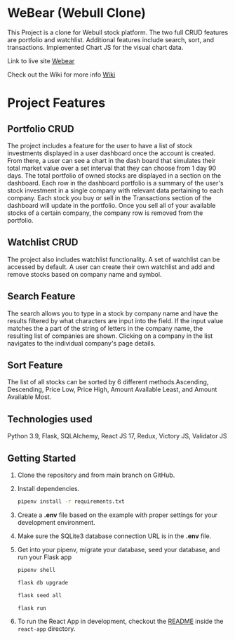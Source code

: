 # WeBear (Webull Clone)

This Project is a clone for Webull stock platform. The two full CRUD features are portfolio and watchlist. Additional features include search, sort, and transactions. 
Implemented Chart JS for the visual chart data.

Link to live site [Webear](https://webull.onrender.com)

Check out the Wiki for more info [Wiki](https://github.com/Simpsonc86/Webull-Clone/wiki)

# Project Features
## Portfolio CRUD

The project includes a feature for the user to have a list of stock investments displayed in a user dashboard once the account is created. From there, a user can see a chart in the dash board that simulates their total market value over a set interval that they can choose from 1 day 90 days. The total portfolio of owned stocks are displayed in a section on the dashboard. Each row in the dashboard portfolio is a summary of the user's stock investment in a single company with relevant data pertaining to each company. Each stock you buy or sell in the Transactions section of the dashboard will update in the portfolio. Once you sell all of your available stocks of a certain company, the company row is removed from the portfolio.

## Watchlist CRUD

The project also includes watchlist functionality. A set of watchlist can be accessed by default. A user can create their own watchlist and add and remove stocks based on company name and symbol. 

## Search Feature
The search allows you to type in a stock by company name and have the results filtered by what characters are input into the field. If the input value matches the a part of the string of letters in the company name, the resulting list of companies are shown. Clicking on a company in the list navigates to the individual company's page details.

## Sort Feature
The list of all stocks can be sorted by 6 different methods.Ascending, Descending, Price Low, Price High, Amount Available Least, and Amount Available Most.
## Technologies used
Python 3.9,
Flask,
SQLAlchemy,
React JS 17,
Redux,
Victory JS,
Validator JS

## Getting Started

1. Clone the repository and from main branch on GitHub.

2. Install dependencies.

      ```bash
      pipenv install -r requirements.txt
      ```

3. Create a **.env** file based on the example with proper settings for your
   development environment.

4. Make sure the SQLite3 database connection URL is in the **.env** file.

5. Get into your pipenv, migrate your database, seed your database, and run your Flask app

   ```bash
   pipenv shell
   ```

   ```bash
   flask db upgrade
   ```

   ```bash
   flask seed all
   ```

   ```bash
   flask run
   ```

7. To run the React App in development, checkout the [README](./react-app/README.md) inside the `react-app` directory.
